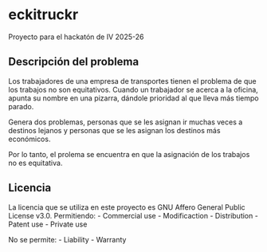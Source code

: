 # eckitruckr
Proyecto para el hackatón de IV 2025-26

## Descripción del problema

Los trabajadores de una empresa de transportes tienen el problema de que los trabajos no son equitativos.
Cuando un trabajador se acerca a la oficina, apunta su nombre en una pizarra, dándole prioridad al que lleva más tiempo parado.

Genera dos problemas, personas que se les asignan ir muchas veces a destinos lejanos y personas que se les asignan los destinos más económicos.

Por lo tanto, el prolema se encuentra en que la asignación de los trabajos no es equitativa.

## Licencia

La licencia que se utiliza en este proyecto es GNU Affero General Public License v3.0. 
Permitiendo:
    - Commercial use
    - Modificaction
    - Distribution
    - Patent use
    - Private use

No se permite:
    - Liability
    - Warranty

